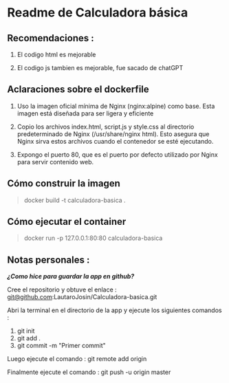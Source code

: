 # Readme de Calculadora básica

## Recomendaciones :

1. El codigo html es mejorable 

2. El codigo js tambien es mejorable, fue sacado de chatGPT

## Aclaraciones sobre el dockerfile

1. Uso la imagen oficial mínima de Nginx (nginx:alpine) como base. Esta imagen está diseñada para ser ligera y eficiente

2. Copio los archivos index.html, script.js y style.css al directorio predeterminado de Nginx (/usr/share/nginx html). Esto asegura que Nginx sirva estos archivos cuando el contenedor se esté ejecutando.

3. Expongo el puerto 80, que es el puerto por defecto utilizado por Nginx para servir contenido web.

## Cómo construir la imagen

> docker build -t calculadora-basica .

## Cómo ejecutar el container

> docker run -p 127.0.0.1:80:80 calculadora-basica

## Notas personales : 

***¿Como hice para guardar la app en github?***

Cree el repositorio y obtuve el enlace : git@github.com:LautaroJosin/Calculadora-basica.git

Abri la terminal en el directorio de la app y ejecute los siguientes comandos :

1. git init
2. git add .
3. git commit -m "Primer commit"

Luego ejecute el comando : git remote add origin <tu-enlace>

Finalmente ejecute el comando : git push -u origin master